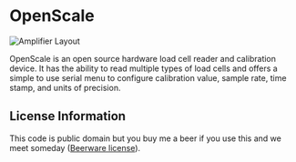 OpenScale
=======

![Amplifier Layout](https://raw.githubusercontent.com/sparkfun/1.jpg)

OpenScale is an open source hardware load cell reader and calibration device. It has the ability to read multiple types of load cells and offers a simple to use serial menu to configure calibration value, sample rate, time stamp, and units of precision.

License Information
-------------------

This code is public domain but you buy me a beer if you use this and we meet someday ([Beerware license](http://en.wikipedia.org/wiki/Beerware)).

